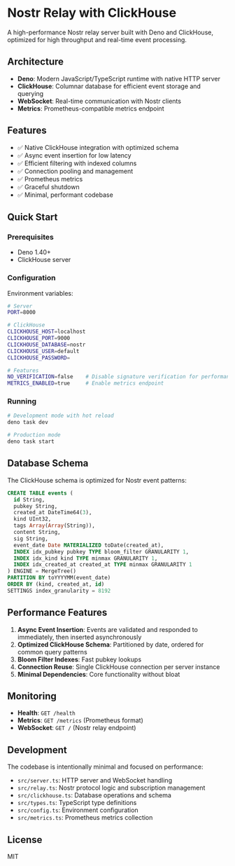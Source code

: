 # Nostr Relay with ClickHouse

A high-performance Nostr relay server built with Deno and ClickHouse, optimized for high throughput and real-time event processing.

## Architecture

- **Deno**: Modern JavaScript/TypeScript runtime with native HTTP server
- **ClickHouse**: Columnar database for efficient event storage and querying
- **WebSocket**: Real-time communication with Nostr clients
- **Metrics**: Prometheus-compatible metrics endpoint

## Features

- ✅ Native ClickHouse integration with optimized schema
- ✅ Async event insertion for low latency
- ✅ Efficient filtering with indexed columns
- ✅ Connection pooling and management
- ✅ Prometheus metrics
- ✅ Graceful shutdown
- ✅ Minimal, performant codebase

## Quick Start

### Prerequisites

- Deno 1.40+
- ClickHouse server

### Configuration

Environment variables:

```bash
# Server
PORT=8000

# ClickHouse
CLICKHOUSE_HOST=localhost
CLICKHOUSE_PORT=9000
CLICKHOUSE_DATABASE=nostr
CLICKHOUSE_USER=default
CLICKHOUSE_PASSWORD=

# Features
NO_VERIFICATION=false    # Disable signature verification for performance
METRICS_ENABLED=true     # Enable metrics endpoint
```

### Running

```bash
# Development mode with hot reload
deno task dev

# Production mode
deno task start
```

## Database Schema

The ClickHouse schema is optimized for Nostr event patterns:

```sql
CREATE TABLE events (
  id String,
  pubkey String,
  created_at DateTime64(3),
  kind UInt32,
  tags Array(Array(String)),
  content String,
  sig String,
  event_date Date MATERIALIZED toDate(created_at),
  INDEX idx_pubkey pubkey TYPE bloom_filter GRANULARITY 1,
  INDEX idx_kind kind TYPE minmax GRANULARITY 1,
  INDEX idx_created_at created_at TYPE minmax GRANULARITY 1
) ENGINE = MergeTree()
PARTITION BY toYYYYMM(event_date)
ORDER BY (kind, created_at, id)
SETTINGS index_granularity = 8192
```

## Performance Features

1. **Async Event Insertion**: Events are validated and responded to immediately, then inserted asynchronously
2. **Optimized ClickHouse Schema**: Partitioned by date, ordered for common query patterns
3. **Bloom Filter Indexes**: Fast pubkey lookups
4. **Connection Reuse**: Single ClickHouse connection per server instance
5. **Minimal Dependencies**: Core functionality without bloat

## Monitoring

- **Health**: `GET /health`
- **Metrics**: `GET /metrics` (Prometheus format)
- **WebSocket**: `GET /` (Nostr relay endpoint)

## Development

The codebase is intentionally minimal and focused on performance:

- `src/server.ts`: HTTP server and WebSocket handling
- `src/relay.ts`: Nostr protocol logic and subscription management
- `src/clickhouse.ts`: Database operations and schema
- `src/types.ts`: TypeScript type definitions
- `src/config.ts`: Environment configuration
- `src/metrics.ts`: Prometheus metrics collection

## License

MIT